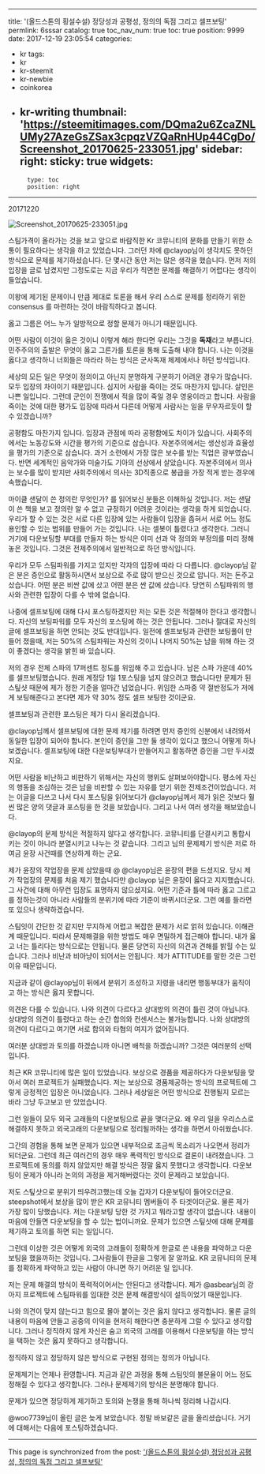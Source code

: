 
---
title: '(올드스톤의 횡설수설) 정당성과 공평성, 정의의 독점 그리고 셀프보팅'
permlink: 6sssar
catalog: true
toc_nav_num: true
toc: true
position: 9999
date: 2017-12-19 23:05:54
categories:
- kr
tags:
- kr
- kr-steemit
- kr-newbie
- coinkorea
- kr-writing
thumbnail: 'https://steemitimages.com/DQma2u6ZcaZNLUMy27AzeGsZSax3cpqzVZQaRnHUp44CgDo/Screenshot_20170625-233051.jpg'
sidebar:
    right:
        sticky: true
widgets:
    -
        type: toc
        position: right
---


20171220

![Screenshot_20170625-233051.jpg](https://steemitimages.com/DQma2u6ZcaZNLUMy27AzeGsZSax3cpqzVZQaRnHUp44CgDo/Screenshot_20170625-233051.jpg)

스팀가격이 올라가는 것을 보고 앞으로 바람직한 Kr 코뮤니티의 문화를 만들기 위한 소통이 필요하다는 생각을 하고 있었습니다. 그러던 차에 @clayop님이 생각치도 못하던 방식으로 문제를 제기하셨습니다. 단 몇시간 동안 저는 많은 생각을 했습니다. 먼저 저의 입장을 글로 남겼지만 그정도로는 지금 우리가 직면한 문제를 해결하기 어렵다는 생각이 들었습니다.

이왕에 제기된 문제이니 만큼 제대로 토론을 해서 우리 스스로 문제를 정리하기 위한 consensus 를 마련하는 것이 바람직하다고 봅니다.  

옳고 그름은 어느 누가 일방적으로 정할 문제가 아니기 때문입니다. 

어떤 사람이 이것이 옳은 것이니 이렇게 해라 한다면 우리는 그것을 **독재**라고 부릅니다. 민주주의의 출발은 무엇이 옳고 그른가를 토론을 통해 도출해 내야 합니다. 나는 이것을 옳다고 생각하니 너희들은 따라라 하는 방식은 군사독재 체제에서나 하던 방식입니다. 

세상의 모든 일은 무엇이 정의이고 아닌지 분명하게 구분하기 어려운 경우가 많습니다. 모두 입장의 차이이기 때문입니다. 심지어 사람을 죽이는 것도 마찬가지 입니다. 살인은 나쁜 일입니다. 그런데 군인이 전쟁에서 적을 많이 죽일 경우 영웅이라고 합니다. 사람을 죽이는 것에 대한 평가도 입장에 따라서 다른데 어떻게 사람사는 일을 무우자르듯이 할 수 있겠습니까? 

공평함도 마찬가지 입니다. 입장과 관점에 따라 공평함에도 차이가 있습니다. 사회주의에서는 노동강도와 시간을 평가의 기준으로 삼습니다. 자본주의에서는 생산성과 효율성을 평가의 기준으로 삼습니다. 과거 소련에서 가장 많은 보수를 받는 직업은 광부였습니다. 반면 세계적인 음악가와 미술가도 기아의 선상에서 살았습니다. 자본주의에서 의사는 보수를 많이 받지만 사회주의에서 의사는 3D직종으로 봉급을 가장 적게 받는 경우에 속했습니다. 

마이클 샌달이 쓴 정의란 무엇인가? 를 읽어보신 분들은 이해하실 것입니다. 저는 샌달이 쓴 책을 보고 정의란 알 수 없고 규정하기 어려운 것이라는 생각을 하게 되었습니다. 우리가 할 수 있는 것은 서로 다른 입장에 있는 사람들이 입장을 좁혀서 서로 어느 정도 용인할 수 있는 범위를 만들어 가는 것입니다. 나는 셀봇이 틀렸다고 생각한다. 그러니 거기에 다운보팅할 부대를 만들자 하는 방식은 이미 선과 악 정의와 부정의를 미리 정해 놓은 것입니다. 그것은 전제주의에서 일반적으로 하던 방식입니다.  

우리가 모두 스팀파워를 가지고 있지만 각자의 입장에 따라 다 다릅니다. @clayop님 같은 분은 증인으로 활동하시면서 보상으로 주로 많이 받으신 것으로 압니다. 저는 돈주고 샀습니다. 어떤 분은 비싼 값에 샀고 어떤 분은 싼 값에 샀습니다. 당연히 스팀파워의 행사와 관련한 입장이 다를 수 밖에 없습니다. 

나중에 셀프보팅에 대해 다시 포스팅하겠지만 저는 모든 것은 적절해야 한다고 생각합니다. 자신의 보팅파워를 모두 자신의 포스팅에 하는 것은 안됩니다. 그러나 절대로 자신의 글에 셀프보팅을 하면 안되는 것도 반대입니다. 일전에 셀프보팅과 관련한 보팅풀이 만들어 졌을때, 저는 50%의 스팀파워는 자신의 것이니 나머지 50%는 남을 위해 하는 것이 좋겠다는 생각을 밝힌 바 있습니다.

저의 경우 전체 스파의 17퍼센트 정도를 위임해 주고 있습니다. 남은 스파 가운데 40%를 셀프보팅했습니다. 원래 계정당 1일 1포스팅을 넘지 않으려고 했습니다만 문제가 된 스팊샷 때문에 제가 정한 기준을 얼마간 넘었습니다. 위임한 스파중 약 절반정도가 저에게 보팅해준다고 본다면 제가 약 30% 정도 셀프 보팅한 것이군요. 

셀프보팅과 관련한 포스팅은 제가 다시 올리겠습니다.  

@clayop님께서 셀프보팅에 대한 문제 제기를 하려면 먼저 증인의 신분에서 내려와서 동일한 입장이 되어야 합니다. 본인이 증인을 그만 둘 생각이 있다고 했으니 어떻게 하나 보겠습니다. 셀프보팅에 대한 다운보팅부대가 만들어지고 활동하면 증인을 그만 두시겠지요. 

어떤 사람을 비난하고 비판하기 위해서는 자신의 행위도 살펴보아야합니다. 평소에 자신의 행동을 조심하는 것은 남을 비판할 수 있는 자유를 얻기 위한 전제조건이었습니다. 저는 이글을 다쓰고 나서 다시 포스팅을 읽어보다가 @clayop님께서 제가 읽은 것보다 훨씬 많은 양의 댓글과 포스팅을 한 것을 보았습니다. 그리고 나서 여러 생각을 해보았습니다. 

@clayop의 문제 방식은 적절하지 않다고 생각합니다. 코뮤니티를 단결시키고 통합시키는 것이 아니라 분열시키고 나누는 것 같습니다. 그리고 님의 문제제기 방식은 저로 하여금 윤장 사건때를 연상하게 하는 군요. 

제가 윤장의 작업장을 문제 삼았을때 @ @clayop님은 윤장의 편을 드셨지요. 당시 제가 작업장의 문제를 처음 제기 했습니다만 @clayop 님은 윤장이 옳다고 지지했습니다. 그 사건에 대해 아무런 입장도 표명하지 않으셨지요.
어떤 기준과 틀에 따라 옳고 그르고를 정하는것이 아니라 사람들의 분위기에 따라 기준이 바뀌시더군요. 그런 예를 들라면 또 있으나 생략하겠습니다. 

스팀잇이 간단한 것 같지만 무지하게 어렵고 복잡한 문제가 서로 얽혀 있습니다. 이해관계 때문입니다. 따라서 문제해결을 위한 방법도 매우 면밀하게 접근해야 합니다. 내가 옳고 너는 틀리다는 방식으로는 안됩니다. 물론 당연히 자신의 의견과 견해를 밝힐 수는 있습니다. 그러나 비난과 비아냥이 되어서는 안됩니다. 제가 ATTITUDE를 말한 것은 그런 이유 때문입니다. 

지금과 같이 @clayop님이 뒤에서 분위기 조성하고 지령을 내리면 행동부대가 움직이고 하는 방식은 옳지 못합니다. 

의견은 다를 수 있습니다. 나와 의견이 다르다고 상대방의 의견이 틀린 것이 아닙니다. 상대방의 의견이 틀렸다고 하는 순간 합의와 컨센서스는 불가능합니다. 나와 상대방의 의견이 다르다고 여기면 서로 합의와 타협의 여지가 없어집니다. 

여러분 상대방과 토의를 하겠습니까 아니면 배척을 하겠습니까? 그것은 여러분의 선택입니다. 

최근 KR 코뮤니티에 많은 일이 있었습니다. 보상으로 경품을 제공하다가 다운보팅을 맞아서 여러 프로젝트가 실패했습니다. 저는 보상으로 경품제공하는 방식의 프로젝트에 그렇게 긍정적인 입장은 아니었습니다. 그러나 세상일은 어떤 방식으로 진행될지 모르는 바라 그냥 두고보고 만 있었습니다. 

그런 일들이 모두 외국 고래들의 다운보팅으로 끝을 맺더군요. 왜 우리 일을 우리스스로 해결하지 못하고 외국고래의 다운보팅으로 정리될까하는 생각을 하면서 아쉬웠습니다. 

그간의 경험을 통해 보면 문제가 있으면 내부적으로 조금씩 목소리가 나오면서 정리가 되더군요. 그런데 최근 여러건의 경우 매우 폭력적인 방식으로 결론이 내려졌습니다. 그 프로젝트에 동의를 하지 않았지만 해결 방식은 정말 옳지 못했다고 생각합니다. 다운보팅이 문제가 아니라 논의의 과정을 제거해버렸다는 것이 문제라고 보았습니다.

저도 스팊샷으로 분위기 띄우려고했는데 오늘 갑자기 다운보팅이 들어오더군요. steepshot에서 보상을 많이 받은 KR 코뮤니티 멤버들이 주 타겟이더군요. 물론 제가 가장 많이 당했습니다. 저는 다운보팅 당한 것 가지고 뭐라고할 생각이 없습니다. 내용이 마음에 안들면 다운보팅을 할 수 있는 법이니까요. 문제가 있으면 스팊샷에 대해 문제를 제기하고 토의를 하면 되는 일입니다. 

그런데 이상한 것은 어떻게 외국의 고래들이 정확하게 한글로 쓴 내용을 파악하고 다운보팅을 했을까하는 것입니다. 그사람들이 한글을 그렇게 잘 알까요. KR 코뮤니티의 문제를 정확하게 파악하고 있는 사람이 아니면 하기 어려운 일 입니다. 

저는 문제 해결의 방식이 폭력적이어서는 안된다고 생각합니다. 제가 @asbear님의 강아지 프로젝트에 스팀파워를 임대한 것은 문제 해결방식이 설득이었기 때문입니다. 

나와 의견이 맞지 않는다고 힘으로 몰아 붙이는 것은 옳지 않다고 생각합니다. 물론 글의 내용이 마음에 안들고 공중의 이익을 현저히 해한다면 충분하게 그럴 수 있다고 생각합니다. 그러나 정직하지 않게 자신은 숨고 외국의 고래를 이용해서 다운보팅을 하는 방식을 택하는 것은 옳지 못하다고 생각합니다. 

정직하지 않고 정당하지 않은 방식으로 구현된 정의는 정의가 아닙니다.  

문제제기는 언제나 환영합니다. 지금과 같은 과정을 통해 스팀잇의 불문율이 어느 정도 정해질 수 있다고 생각합니다. 그러나 문제제기의 방식은 분명해야 합니다. 

문제가 있으면 정당하게 제기하고 토의와 논쟁을 통해 하나씩 정리해 나갑시다. 

@woo7739님이 올린 글은 늦게 보았습니다. 
정말 바보같은 글을 올리셨습니다. 
거기에 대해서는 다음에 포스팅하겠습니다.

- - -

This page is synchronized from the post: ['(올드스톤의 횡설수설) 정당성과 공평성, 정의의 독점 그리고 셀프보팅'](https://steemit.com/@oldstone/6sssar)
